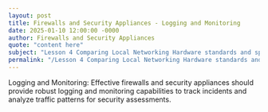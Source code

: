 ```yaml
---
layout: post
title: Firewalls and Security Appliances - Logging and Monitoring
date: 2025-01-10 12:00:00 -0000
author: Firewalls and Security Appliances
quote: "content here"
subject: "Lesson 4 Comparing Local Networking Hardware standards and specifications"
permalink: "/Lesson 4 Comparing Local Networking Hardware standards and specifications/Firewalls and Security Appliances/Firewalls and Security Appliances - Logging and Monitoring"
---
```


Logging and Monitoring: Effective firewalls and security appliances should provide robust logging and monitoring capabilities to track incidents and analyze traffic patterns for security assessments.
